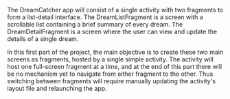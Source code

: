 The DreamCatcher app will consist of a single activity with two fragments to form a list-detail interface. The DreamListFragment is a screen with a scrollable list containing a brief summary of every dream. The DreamDetailFragment is a screen where the user can view and update the details of a single dream.

In this first part of the project, the main objective is to create these two main screens as fragments, hosted by a single simple activity. The activity will host one full-screen fragment at a time, and at the end of this part there will be no mechanism yet to navigate from either fragment to the other. Thus switching between fragments will require manually updating the activity's layout file and relaunching the app.
